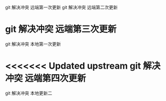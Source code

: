 git 解决冲突 远端第一次更新
git 解决冲突 远端第二次更新

git 解决冲突 远端第三次更新
=======

git 解决冲突 本地第一次更新

<<<<<<< Updated upstream
git 解决冲突 远端第四次更新
=======
git 解决冲突 本地更新二